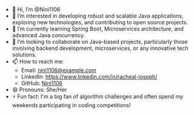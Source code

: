 - 👋 Hi, I’m @Nini1106
- 👀 I’m interested in developing robust and scalable Java applications, exploring new technologies, and contributing to open source projects.
- 🌱 I’m currently learning Spring Boot, Microservices architecture, and advanced Java concurrency.
- 💞️ I’m looking to collaborate on Java-based projects, particularly those involving backend development, microservices, or any innovative tech solutions.
- 📫 How to reach me: 
  - Email: nini1106@example.com
  - LinkedIn: https://www.linkedin.com/in/racheal-joseph/
  - GitHub: [Nini1106](https://github.com/Nini1106)
- 😄 Pronouns: She/Her
- ⚡ Fun fact: I'm a big fan of algorithm challenges and often spend my weekends participating in coding competitions!
